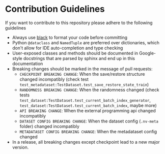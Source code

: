 <!--- Copyright (c) 2025, NVIDIA CORPORATION.
SPDX-License-Identifier: BSD-3-Clause -->

# Contribution Guidelines

If you want to contribute to this repository please adhere to the following guidelines

- Always use [black](https://pypi.org/project/black/) to format your code before committing
- Python `@dataclass` and `NamedTuple` are preferred over dictionaries, which don't allow for IDE
  auto-completion and type checking
- User-exposed classes and methods should be documented in Google-style docstrings that are parsed by sphinx
  and end up in this documentation
- Breaking changes should be marked in the message of pull requests:
  - `CHECKPOINT BREAKING CHANGE`: When the save/restore structure changed incompatibly (check test `test_metadataset:TestDataset.test_save_restore_state_train`)
  - `RANDOMNESS BREAKING CHANGE`: When the randomness changed (check tests `test_dataset:TestDataset.test_current_batch_index_generator`, `test_dataset:TestDataset.test_current_batch_index`, maybe more)
  - `API BREAKING CHANGE`: When the external programming api changed incompatibly
  - `DATASET CONFIG BREAKING CHANGE`: When the dataset config (`.nv-meta` folder) changed incompatibly
  - `METADATASET CONFIG BREAKING CHANGE`: When the metadataset config changed
- In a release, all breaking changes except checkpoint lead to a new major version.
